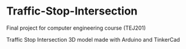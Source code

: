 # Traffic-Stop-Intersection
Final project for computer engineering course (TEJ201)

Traffic Stop Intersection 3D model made with Arduino and TinkerCad
